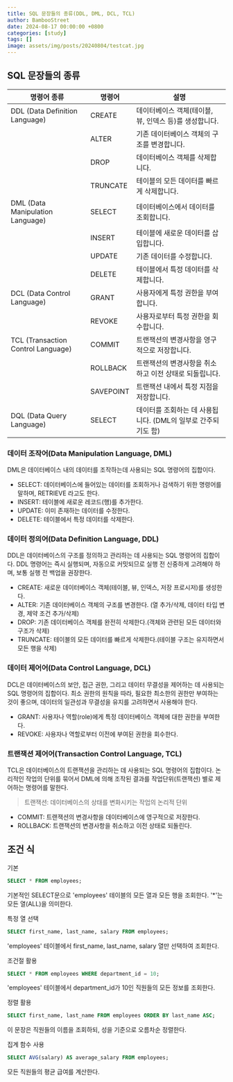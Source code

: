 ```yaml
---
title: SQL 문장들의 종류(DDL, DML, DCL, TCL)
author: BambooStreet
date: 2024-08-17 00:00:00 +0800
categories: [study]
tags: []
image: assets/img/posts/20240804/testcat.jpg
---
```


## SQL 문장들의 종류

| 명령어 종류 | 명령어 | 설명 |
|------------|--------|------|
| DDL (Data Definition Language) | CREATE | 데이터베이스 객체(테이블, 뷰, 인덱스 등)를 생성합니다. |
| | ALTER | 기존 데이터베이스 객체의 구조를 변경합니다. |
| | DROP | 데이터베이스 객체를 삭제합니다. |
| | TRUNCATE | 테이블의 모든 데이터를 빠르게 삭제합니다. |
| DML (Data Manipulation Language) | SELECT | 데이터베이스에서 데이터를 조회합니다. |
| | INSERT | 테이블에 새로운 데이터를 삽입합니다. |
| | UPDATE | 기존 데이터를 수정합니다. |
| | DELETE | 테이블에서 특정 데이터를 삭제합니다. |
| DCL (Data Control Language) | GRANT | 사용자에게 특정 권한을 부여합니다. |
| | REVOKE | 사용자로부터 특정 권한을 회수합니다. |
| TCL (Transaction Control Language) | COMMIT | 트랜잭션의 변경사항을 영구적으로 저장합니다. |
| | ROLLBACK | 트랜잭션의 변경사항을 취소하고 이전 상태로 되돌립니다. |
| | SAVEPOINT | 트랜잭션 내에서 특정 지점을 저장합니다. |
| DQL (Data Query Language) | SELECT | 데이터를 조회하는 데 사용됩니다. (DML의 일부로 간주되기도 함) |





### 데이터 조작어(Data Manipulation Language, DML)

DML은 데이터베이스 내의 데이터를 조작하는데 사용되는 SQL 명령어의 집합이다.


* SELECT: 데이터베이스에 들어있는 데이터를 조회하거나 검색하기 위한 명령어를 말하며, RETRIEVE 라고도 한다.
* INSERT: 테이블에 새로운 레코드(행)를 추가한다.
* UPDATE: 이미 존재하는 데이터를 수정한다.
* DELETE: 테이블에서 특정 데이터를 삭제한다.


### 데이터 정의어(Data Definition Language, DDL)

DDL은 데이터베이스의 구조를 정의하고 관리하는 데 사용되는 SQL 명령어의 집합이다.
DDL 명령어는 즉시 실행되며, 자동으로 커밋되므로 실행 전 신중하게 고려해야 하며, 보통 실행 전 백업을 권장한다.


* CREATE: 새로운 데이터베이스 객체(테이블, 뷰, 인덱스, 저장 프로시저)를 생성한다.
* ALTER: 기존 데이터베이스 객체의 구조를 변경한다. (열 추가/삭제, 데이터 타입 변경, 제약 조건 추가/삭제)
* DROP: 기존 데이터베이스 객체를 완전히 삭제한다.(객체와 관련된 모든 데이터와 구조가 삭제)
* TRUNCATE: 테이블의 모든 데이터를 빠르게 삭제한다.(테이블 구조는 유지하면서 모든 행을 삭제)
                                  

### 데이터 제어어(Data Control Language, DCL)

DCL은 데이터베이스의 보안, 접근 권한, 그리고 데이터 무결성을 제어하는 데 사용되는 SQL 명령어의 집합이다.
최소 권한의 원칙을 따라, 필요한 최소한의 권한만 부여하는 것이 좋으며, 데이터의 일관성과 무결성을 유지를 고려하면서 사용해야 한다.

* GRANT: 사용자나 역할(role)에게 특정 데이터베이스 객체에 대한 권한을 부여한다.
* REVOKE: 사용자나 역할로부터 이전에 부여된 권한을 회수한다.




### 트랜잭션 제어어(Transaction Control Language, TCL)

TCL은 데이터베이스의 트랜잭션을 관리하는 데 사용되는 SQL 명령어의 집합이다.
논리적인 작업의 단위를 묶어서 DML에 의해 조작된 결과를 작업단위(트랜잭션) 별로 제어하는 명령어를 말한다.


> 트랜잭션: 데이터베이스의 상태를 변화시키는 작업의 논리적 단위


* COMMIT: 트랜잭션의 변경사항을 데이터베이스에 영구적으로 저장한다.
* ROLLBACK: 트랜잭션의 변경사항을 취소하고 이전 상태로 되돌린다.


## 조건 식

기본
```sql
SELECT * FROM employees;
```

기본적인 SELECT문으로 'employees' 테이블의 모든 열과 모든 행을 조회한다. '*'는 모든 열(ALL)을 의미한다.


특정 열 선택
```sql
SELECT first_name, last_name, salary FROM employees;
```
'employees' 테이블에서 first_name, last_name, salary 열만 선택하여 조회한다.


조건절 활용
```sql
SELECT * FROM employees WHERE department_id = 10;
```
'employees' 테이블에서 department_id가 10인 직원들의 모든 정보를 조회한다.


정렬 활용
```sql
SELECT first_name, last_name FROM employees ORDER BY last_name ASC;
```
이 문장은 직원들의 이름을 조회하되, 성을 기준으로 오름차순 정렬한다.


집계 함수 사용
```sql
SELECT AVG(salary) AS average_salary FROM employees;
```
모든 직원들의 평균 급여를 계산한다.

 